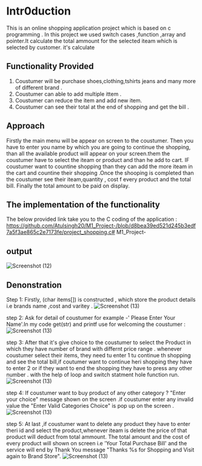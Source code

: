 # Intr0duction 

This is an online shopping application project which is based on c programming . 
In this project we used switch cases ,function ,array and pointer.It calculate the  total ammount for the selected iteam which is selected by customer.
it's calculate 



## Functionality Provided
1. Coustumer will be purchase shoes,clothing,tshirts jeans and many more of different brand .
2. Coustumer can able to add multiple ittem .
3. Coustumer can reduce the item and add new item.
4. Coustumer can see their total at the end of shopping and get the bill .

## Approach 
Firstly the main menu will be appear on screen to the coustumer. Then you have to enter you name by which you are going to continue the shopping, than all the available product will appear on your screen.them the coustumer have to select the iteam or product and than he add to cart. IF coustumer want to countine shopping than  they can add the more iteam in the cart and countine their shopping .Once the shooping is completed than the coustumer see their iteam,quantity , cost f every product and the total bill. Finally the total amount to be paid on display.

## The implementation of the functionality 
The below provided link take you to the C coding of the application :
 https://github.com/Atulsingh20/M1_Project-/blob/d8bea39ed521d245b3edf7a5f3ae865c2e7173fe/project_shopping.c# M1_Project-
 
 ## output 
 
 ![Screenshot (12)](https://user-images.githubusercontent.com/101882303/161274029-4b3ec201-f559-42e7-ae13-3f75592ee446.png)

## Denonstration 
Step 1: Firstly, (char items[]) is constructed , which store the product details i.e brands name ,cost and varitey .
![Screenshot (13)](https://user-images.githubusercontent.com/101882303/161277095-2b8182e3-de75-47d7-b6fb-b70905738332.png)

step 2: Ask for detail of coustumer for example -' Please Enter Your Name'.In my code get(str) and printf use for welcoming the coustumer :
![Screenshot (13)](https://user-images.githubusercontent.com/101882303/161278081-b74202a4-6984-4643-84fd-9f8322ff8d19.png)

step 3: After that it's give choice to the coustumer to select the Product in which they have number of brand with differnt price range . whenever coustumer select their items, they need tu enter 1 tu continue th shopping and see the total bill,if coutumer want to continue heri shopping they have to  enter 2 or if they want to end the shopping they have to press any other number . with the help of loop and switch statment hole function run.
![Screenshot (13)](https://user-images.githubusercontent.com/101882303/161280970-fc9fddbb-289c-4f36-b348-4994c93b849b.png)

step 4: If coustumer want to buy product of any other category ? "Enter your choice" message shown on the screen .if coustumer enter any invalid value the "Enter Valid Categories Choice" is pop up on the screen .
![Screenshot (13)](https://user-images.githubusercontent.com/101882303/161282475-fb11c93d-2997-45e2-a31d-d2cb11b01492.png)

step 5: At last ,if coustumer want to delete any product they have to enter theri id and select the product,whenever iteam is delete the price of that product will deduct from total ammount. The total amount and the cost of every product will shown on screen i.e 'Your Total Purchase Bill' and the service will end by Thank You message "Thanks %s for Shopping and Visit again to Brand Store".
![Screenshot (13)](https://user-images.githubusercontent.com/101882303/161284092-af9a1e4a-2742-432c-a697-5463dcd62af6.png)


